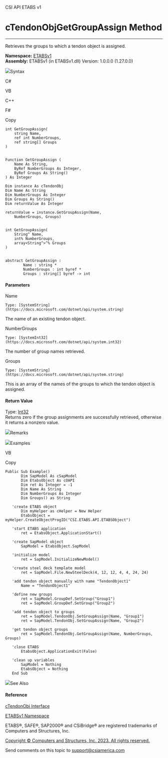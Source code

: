 ﻿

CSI API ETABS v1

# cTendonObjGetGroupAssign Method  
  
---  
  
Retrieves the groups to which a tendon object is assigned.

**Namespace:** [ETABSv1](2780f1b8-2033-5289-2298-1cdb2a7508d9.htm)  
**Assembly:** ETABSv1 (in ETABSv1.dll) Version: 1.0.0.0 (1.27.0.0)

![](../icons/SectionExpanded.png)Syntax

C#

VB

C++

F#

Copy

    
    
    int GetGroupAssign(
    	string Name,
    	ref int NumberGroups,
    	ref string[] Groups
    )
    
    
    Function GetGroupAssign ( 
    	Name As String,
    	ByRef NumberGroups As Integer,
    	ByRef Groups As String()
    ) As Integer
    
    Dim instance As cTendonObj
    Dim Name As String
    Dim NumberGroups As Integer
    Dim Groups As String()
    Dim returnValue As Integer
    
    returnValue = instance.GetGroupAssign(Name, 
    	NumberGroups, Groups)
    
    
    int GetGroupAssign(
    	String^ Name, 
    	int% NumberGroups, 
    	array<String^>^% Groups
    )
    
    
    abstract GetGroupAssign : 
            Name : string * 
            NumberGroups : int byref * 
            Groups : string[] byref -> int 
    

#### Parameters

Name

    Type: [SystemString](https://docs.microsoft.com/dotnet/api/system.string)  
The name of an existing tendon object.

NumberGroups

    Type: [SystemInt32](https://docs.microsoft.com/dotnet/api/system.int32)  
The number of group names retrieved.

Groups

    Type: [SystemString](https://docs.microsoft.com/dotnet/api/system.string)  
This is an array of the names of the groups to which the tendon object is
assigned.

#### Return Value

Type: [Int32](https://docs.microsoft.com/dotnet/api/system.int32)  
Returns zero if the group assignments are successfully retrieved, otherwise it
returns a nonzero value.

![](../icons/SectionExpanded.png)Remarks

![](../icons/SectionExpanded.png)Examples

VB

Copy

    
    
    Public Sub Example()
           Dim SapModel As cSapModel
           Dim EtabsObject As cOAPI
           Dim ret As Integer = -1
           Dim Name As String
           Dim NumberGroups As Integer
           Dim Groups() as String
    
       'create ETABS object
           Dim myHelper as cHelper = New Helper
           EtabsObject = myHelper.CreateObjectProgID("CSI.ETABS.API.ETABSObject")
    
       'start ETABS application
           ret = EtabsObject.ApplicationStart()
    
       'create SapModel object
           SapModel = EtabsObject.SapModel
    
       'initialize model
           ret = SapModel.InitializeNewModel()
    
       'create steel deck template model
           ret = SapModel.File.NewSteelDeck(4, 12, 12, 4, 4, 24, 24)
    
       'add tendon object manually with name "TendonObject1"
           Name = "TendonObject1"
    
       'define new groups
           ret = SapModel.GroupDef.SetGroup("Group1")
           ret = SapModel.GroupDef.SetGroup("Group2")
    
       'add tendon object to groups
           ret = SapModel.TendonObj.SetGroupAssign(Name, "Group1")
           ret = SapModel.TendonObj.SetGroupAssign(Name, "Group2")
    
       'get tendon object groups
           ret = SapModel.TendonObj.GetGroupAssign(Name, NumberGroups, Groups)
    
       'close ETABS
           EtabsObject.ApplicationExit(False)
    
       'clean up variables
           SapModel = Nothing
           EtabsObject = Nothing
       End Sub

![](../icons/SectionExpanded.png)See Also

#### Reference

[cTendonObj Interface](753dc190-17d4-bab1-89d0-5d2bf9ce763f.htm)

[ETABSv1 Namespace](2780f1b8-2033-5289-2298-1cdb2a7508d9.htm)

ETABS®, SAFE®, SAP2000® and CSiBridge® are registered trademarks of Computers
and Structures, Inc.  

[Copyright © Computers and Structures, Inc. 2023. All rights
reserved.](http://www.csiamerica.com)

Send comments on this topic to
[support@csiamerica.com](mailto:support%40csiamerica.com?Subject=CSI%20API%20ETABS%20v1)

